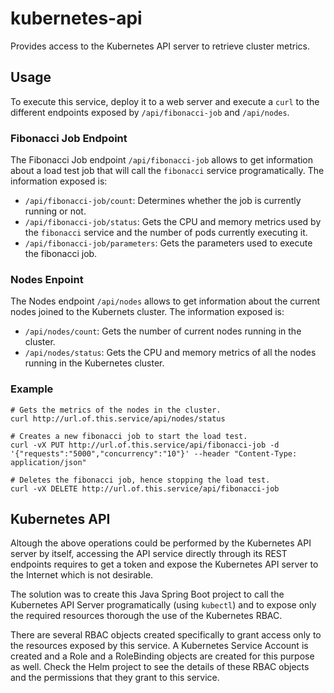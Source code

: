 # kubernetes-api

Provides access to the Kubernetes API server to retrieve cluster metrics.

## Usage

To execute this service, deploy it to a web server and execute a `curl` to the different endpoints exposed by `/api/fibonacci-job` and `/api/nodes`.

### Fibonacci Job Endpoint

The Fibonacci Job endpoint `/api/fibonacci-job` allows to get information about a load test job that will call the `fibonacci` service programatically. The information exposed is:

* `/api/fibonacci-job/count`: Determines whether the job is currently running or not.
* `/api/fibonacci-job/status`: Gets the CPU and memory metrics used by the `fibonacci` service and the number of pods currently executing it.
* `/api/fibonacci-job/parameters`: Gets the parameters used to execute the fibonacci job.

### Nodes Enpoint

The Nodes endpoint `/api/nodes` allows to get information about the current nodes joined to the Kubernets cluster. The information exposed is:

* `/api/nodes/count`: Gets the number of current nodes running in the cluster.
* `/api/nodes/status`: Gets the CPU and memory metrics of all the nodes running in the Kubernetes cluster.

### Example
```
# Gets the metrics of the nodes in the cluster.
curl http://url.of.this.service/api/nodes/status

# Creates a new fibonacci job to start the load test.
curl -vX PUT http://url.of.this.service/api/fibonacci-job -d '{"requests":"5000","concurrency":"10"}' --header "Content-Type: application/json"

# Deletes the fibonacci job, hence stopping the load test.
curl -vX DELETE http://url.of.this.service/api/fibonacci-job
```

## Kubernetes API

Altough the above operations could be performed by the Kubernetes API server by itself, accessing the API service directly through its REST endpoints requires to get a token and expose the Kubernetes API server to the Internet which is not desirable.

The solution was to create this Java Spring Boot project to call the Kubernetes API Server programatically (using `kubectl`) and to expose only the required resources thorough the use of the Kubernetes RBAC.

There are several RBAC objects created specifically to grant access only to the resources exposed by this service. A Kubernetes Service Account is created and a Role and a RoleBinding objects are created for this purpose as well. Check the Helm project to see the details of these RBAC objects and the permissions that they grant to this service.